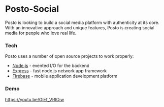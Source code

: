 # Posto-Social
Posto is looking to build a social media platform with authenticity at its core. With an innovative approach and unique features, Posto is creating social media for people who love real life.

### Tech
Posto uses a number of open source projects to work properly:
- [Node.js](https://nodejs.org/en/) - evented I/O for the backend
- [Express](https://expressjs.com) - fast node.js network app framework
- [Firebase](https://firebase.google.com) - mobile application development platform

### Demo
https://youtu.be/GiEf_VRIOiw
